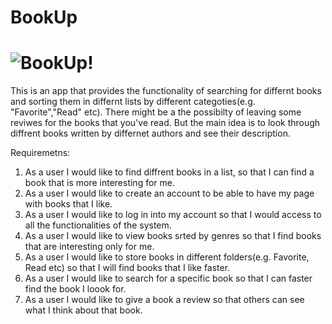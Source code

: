 # BookUp

# ![BookUp!](https://user-images.githubusercontent.com/74716351/163846904-70ce5f73-22fd-45d9-bd81-74741c843531.jpeg)


This is an app that provides the functionality of searching for differnt books and sorting them 
in differnt lists by different categoties(e.g. "Favorite","Read" etc). 
There might be a the possibilty of leaving some reviwes for the books that you've read. 
But the main idea is to look through diffrent books written by differnet authors and see their description.

Requiremetns:

1. As a user I would like to find diffrent books in a list, so that I can find a book that is more interesting for me.
2. As a user I would like to create an account to be able to have my page with books that I like. 
3. As a user I would like to log in into my account so that I would access to all the functionalities of the system. 
4. As a user I would like to view books srted by genres so that I find books that are interesting only for me. 
5. As a user I would like to store books in different folders(e.g. Favorite, Read etc) so that I will find books that I like faster. 
6. As a user I would like to search for a specific book so that I can faster find the book I loook for. 
7. As a user I would like to give a book a review so that others can see what I think about that book.
